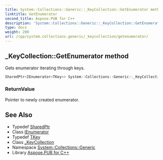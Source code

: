 ```yaml
---
title: System::Collections::Generic::_KeyCollection::GetEnumerator method
linktitle: GetEnumerator
second_title: Aspose.PUB for C++
description: 'System::Collections::Generic::_KeyCollection::GetEnumerator method. Gets enumerator iterating through keys in C++.'
type: docs
weight: 200
url: /cpp/system.collections.generic/_keycollection/getenumerator/
---
```

## _KeyCollection::GetEnumerator method


Gets enumerator iterating through keys.

```cpp
SharedPtr<IEnumerator<TKey>> System::Collections::Generic::_KeyCollection<Dict>::GetEnumerator() override
```


### ReturnValue

Pointer to newly created enumerator.

## See Also

* Typedef [SharedPtr](../../../system/sharedptr/)
* Class [IEnumerator](../../ienumerator/)
* Typedef [TKey](../tkey/)
* Class [_KeyCollection](../)
* Namespace [System::Collections::Generic](../../)
* Library [Aspose.PUB for C++](../../../)

